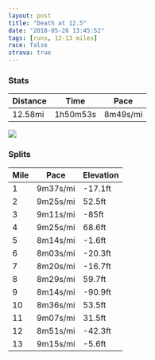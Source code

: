 ```yaml
---
layout: post
title: "Death at 12.5"
date: "2018-05-28 13:45:52"
tags: [runs, 12-13 miles]
race: false
strava: true
---
```


### Stats

| Distance | Time | Pace |
|----------|------|------|
|12.58mi|1h50m53s|8m49s/mi|

<img src='https://maps.googleapis.com/maps/api/staticmap?maptype=roadmap&path=enc:mhywFl_pbMcCeAz@oFa@eE}MqJ[}DvAgF}AgFoDyAmEyHcEuAaGfA}F_JsQqEqPuN_CkSsUuOiGkD_He@sHhBkMgMsMiAoE{GsA|A`B~Fo@nB}MkGeF|HSpM|C\`CgGfJg@zD`KdEjCtCpJbLtGjDdGdGf@`IvPdFnAbI}ArKrLzHl@|SfYrP|A`ClH~NzGtNjP~Ci@dEmHf@oGcOaMl@aNiLkOqEkByGr@eGqI}PoEkQwOaBgRm[ySuJkAiIzAeMeMeLu@}FiHiAhBbAjIgBT}KgGgEdGcAbJj@tCrBn@vCuGjKUzCdJzEfDlBjH|MdJ|ApDjIjBlFtMbHzCbJcAjK`LhHd@rRhXlE`C~JAhD|H~N`HjJlM`F~@bH_OkO}O&key=AIzaSyC1MId7bFpkLXNAaYhBSTb8jLyiSqzbDtM&size=800x800&markers=color:yellow|label:S|40.76695,-73.97895&markers=color:green|label:F|40.76983999999998,-73.97447999999997'>

### Splits

| Mile | Pace | Elevation |
|------|------|-----------|
|1|9m37s/mi|-17.1ft|
|2|9m25s/mi|52.5ft|
|3|9m11s/mi|-85ft|
|4|9m25s/mi|68.6ft|
|5|8m14s/mi|-1.6ft|
|6|8m03s/mi|-20.3ft|
|7|8m20s/mi|-16.7ft|
|8|8m29s/mi|59.7ft|
|9|8m14s/mi|-90.9ft|
|10|8m36s/mi|53.5ft|
|11|9m07s/mi|31.5ft|
|12|8m51s/mi|-42.3ft|
|13|9m15s/mi|-5.6ft|
